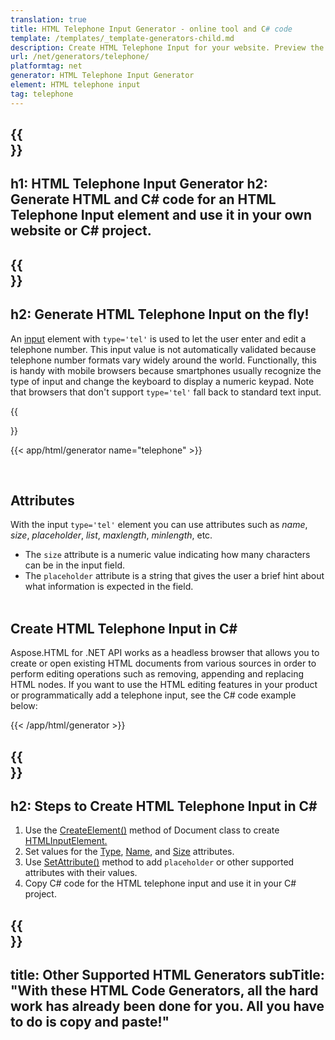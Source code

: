 ```yaml
---
translation: true
title: HTML Telephone Input Generator - online tool and C# code
template: /templates/_template-generators-child.md
description: Сreate HTML Telephone Input for your website. Рreview the Telephone Input, copy and use generated HTML and C# code in your project!
url: /net/generators/telephone/
platformtag: net
generator: HTML Telephone Input Generator
element: HTML telephone input
tag: telephone
---
```


{{<section banner>}}
---
h1: HTML Telephone Input Generator
h2: Generate HTML and C# code for an HTML Telephone Input element and use it in your own website or C# project.
---

{{<section overview>}}
---
h2: Generate HTML Telephone Input on the fly!
---

An [input](https://html.spec.whatwg.org/multipage/input.html#the-input-element) element with `type='tel'` is used to let the user enter and edit a telephone number. This input value is not automatically validated because telephone number formats vary widely around the world. Functionally, this is handy with mobile browsers because smartphones usually recognize the type of input and change the keyboard to display a numeric keypad. Note that browsers that don't support `type='tel'` fall back to standard text input.

{{<section plugin>}}

{{< app/html/generator name="telephone" >}}

<br>
<h2> Attributes </h2>

With the input `type='tel'` element you can use attributes such as *name*, *size*, *placeholder*, *list*, *maxlength*, *minlength*, etc.
- The `size` attribute is a numeric value indicating how many characters can be in the input field. 
- The `placeholder` attribute is a string that gives the user a brief hint about what information is expected in the field.
<br><br>

<h2> Create HTML Telephone Input in C#</h2>

Aspose.HTML for .NET API works as a headless browser that allows you to create or open existing HTML documents from various sources in order to perform editing operations such as removing, appending and replacing HTML nodes. If you want to use the HTML editing features in your product or programmatically add a telephone input, see the C# code example below:

{{< /app/html/generator >}}

{{<section steps>}}
---
h2: Steps to Create HTML Telephone Input in C#
---

1. Use the [CreateElement()](https://reference.aspose.com/html/net/aspose.html.dom/document/createelement/) method of Document class to create [HTMLInputElement.](https://reference.aspose.com/html/net/aspose.html/htmlinputelement/)
1. Set values for the [Type](https://reference.aspose.com/html/net/aspose.html/htmlinputelement/type/), [Name](https://reference.aspose.com/html/net/aspose.html/htmlinputelement/name/), and [Size](https://reference.aspose.com/html/net/aspose.html/htmlinputelement/size/) attributes.
1. Use [SetAttribute()](https://reference.aspose.com/html/net/aspose.html.dom/element/setattribute/) method to add `placeholder` or other supported attributes with their values.
1. Copy C# code for the HTML telephone input and use it in your C# project.

{{<section other-generators>}}
---
title: Other Supported HTML Generators
subTitle: "With these HTML Code Generators, all the hard work has already been done for you. All you have to do is copy and paste!"
---